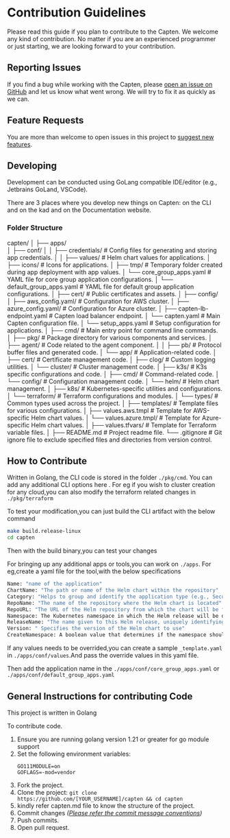 # Contribution Guidelines
Please read this guide if you plan to contribute to the Capten. We welcome any kind of contribution. No matter if you are an experienced programmer or just starting, we are looking forward to your contribution.

## Reporting Issues
If you find a bug while working with the Capten, please [open an issue on GitHub](https://github.com/intelops/capten/issues/new?labels=kind%2Fbug&template=bug-report.md&title=Bug:) and let us know what went wrong. We will try to fix it as quickly as we can.

## Feature Requests
You are more than welcome to open issues in this project to [suggest new features](https://github.com/intelops/capten/issues/new?labels=kind%2Ffeature&template=feature-request.md&title=Feature%20Request:).


## Developing 

Development can be conducted using  GoLang compatible IDE/editor (e.g., Jetbrains GoLand, VSCode).

There are 3 places where you develop new things on Capten: on the CLI and  on the kad and on the Documentation website.

### Folder Structure 

capten/
│
├── apps/                   
│   ├── conf/
│   │   ├── credentials/         # Config files for generating and storing app credentials.
│   │   ├── values/              # Helm chart values for applications.
│   ├── icons/                   # Icons for applications.
│   ├── tmp/                     # Temporary folder created during app deployment with app values.
│   └── core_group_apps.yaml     # YAML file for core group application configurations.
│   └── default_group_apps.yaml  # YAML file for default group application configurations.
│
├── cert/                       # Public certificates and assets.
│
├── config/
│   ├── aws_config.yaml/        # Configuration for AWS cluster.
│   ├── azure_config.yaml/      # Configuration for Azure cluster.
│   ├── capten-lb-endpoint.yaml # Capten load balancer endpoint.
│   └── capten.yaml             # Main Capten configuration file.
│   └── setup_apps.yaml         # Setup configuration for applications.
│
├── cmd/                        # Main entry point for command line commands.
│
├── pkg/                        # Package directory for various components and services.
│   ├── agent/                  # Code related to the agent component.
│   │   ├── pb/                 # Protocol buffer files and generated code.
│   └── app/                    # Application-related code.
│   ├── cert/                   # Certificate management code.
│   ├── clog/                   # Custom logging utilities.
│   └── cluster/                # Cluster management code.
│       ├── k3s/                # K3s specific configurations and code.
│   ├── cmd/                    # Command-related code.
│   └── config/                 # Configuration management code.
│   └── helm/                   # Helm chart management.
│   ├── k8s/                    # Kubernetes-specific utilities and configurations.
│   └── terraform/              # Terraform configurations and modules.
│   └── types/                  # Common types used across the project.
│
├── templates/                  # Template files for various configurations.
│   ├── values.aws.tmpl         # Template for AWS-specific Helm chart values.
│   └── values.azure.tmpl/      # Template for Azure-specific Helm chart values.
│   ├── values.tfvars/          # Template for Terraform variable files.
│
├── README.md                   # Project readme file.
└── .gitignore                  # Git ignore file to exclude specified files and directories from version control.

## How to Contribute 

Written in Golang, the CLI code is stored in the folder `./pkg/cmd`. You can add any additional CLI options here .
For eg if you wish to cluster creation for any cloud,you can also modify the terraform related changes in `./pkg/terraform` 

To test your modification,you can just build the CLI artifact with the below command

```sh
make build.release-linux
cd capten
```
Then with the build binary,you can test your changes

For bringing up any additional apps or tools,you can work on `./apps`.
For eg,create a yaml file for the tool,with the below specifications


```sh
Name: "name of the application"
ChartName: "The path or name of the Helm chart within the repository"
Category: "Helps to group and identify the application type (e.g., Security)"
RepoName: "The name of the repository where the Helm chart is located"
RepoURL: "The URL of the Helm repository from which the chart will be fetched"
Namespace: The Kubernetes namespace in which the Helm release will be deployed. 
ReleaseName: "The name given to this Helm release, uniquely identifying the release within the namespace"
Version: " Specifies the version of the Helm chart to use"
CreateNamespace: A boolean value that determines if the namespace should be created if it doesn't exist

```

If any values needs to be overrided,you can create a sample `_template.yaml` in `./apps/conf/values`.And pass the override values in this yaml file.

Then add the application name in the `./apps/conf/core_group_apps.yaml` or `./apps/conf/default_group_apps.yaml`


## General Instructions for contributing Code
This project is written in Golang 

To contribute code.
1. Ensure you are running golang version 1.21 or greater for go module support
2. Set the following environment variables:
    ```
    GO111MODULE=on
    GOFLAGS=-mod=vendor
    ```
3. Fork the project.
4. Clone the project: `git clone https://github.com/[YOUR_USERNAME]/capten && cd capten`
5. kindly refer capten.md file to know the structure of the project.
6. Commit changes *([Please refer the commit message conventions](https://www.conventionalcommits.org/en/v1.0.0/))*
7. Push commits.
8. Open pull request.

